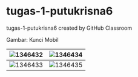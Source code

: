 # tugas-1-putukrisna6
tugas-1-putukrisna6 created by GitHub Classroom

Gambar: Kunci Mobil

| ![1346432](https://user-images.githubusercontent.com/43901559/134372228-50575b46-b874-4235-8ef0-a53b97c5b4c4.jpg) | ![1346434](https://user-images.githubusercontent.com/43901559/134372275-bdee55d7-5dc1-4109-8f75-39b00fc1a0f8.jpg) |
|------|------|
| ![1346433](https://user-images.githubusercontent.com/43901559/134372323-36dd89ae-9879-4416-81f8-e3077002bd59.jpg) | ![1346435](https://user-images.githubusercontent.com/43901559/134372345-499b7003-3834-4669-94a1-b41b34e357d4.jpg) |
